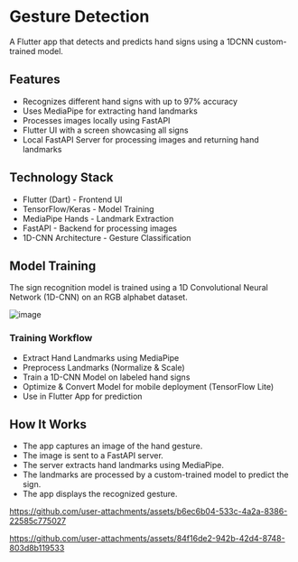 # Gesture Detection
A Flutter app that detects and predicts hand signs using a 1DCNN custom-trained model.

## Features
- Recognizes different hand signs with up to 97% accuracy
- Uses MediaPipe for extracting hand landmarks
- Processes images locally using FastAPI
- Flutter UI with a screen showcasing all signs
- Local FastAPI Server for processing images and returning hand landmarks
  
## Technology Stack
- Flutter (Dart) - Frontend UI
- TensorFlow/Keras - Model Training
- MediaPipe Hands - Landmark Extraction
- FastAPI - Backend for processing images
- 1D-CNN Architecture - Gesture Classification
## Model Training
The sign recognition model is trained using a 1D Convolutional Neural Network (1D-CNN) on an RGB alphabet dataset.

![image](https://github.com/user-attachments/assets/7c0d8e5a-78a3-4ea4-a400-a6d31c9fedec)

### Training Workflow
- Extract Hand Landmarks using MediaPipe
- Preprocess Landmarks (Normalize & Scale)
- Train a 1D-CNN Model on labeled hand signs
- Optimize & Convert Model for mobile deployment (TensorFlow Lite)
- Use in Flutter App for prediction
  

## How It Works
- The app captures an image of the hand gesture.
- The image is sent to a FastAPI server.
- The server extracts hand landmarks using MediaPipe.
- The landmarks are processed by a custom-trained model to predict the sign.
- The app displays the recognized gesture.





https://github.com/user-attachments/assets/b6ec6b04-533c-4a2a-8386-22585c775027

https://github.com/user-attachments/assets/84f16de2-942b-42d4-8748-803d8b119533



